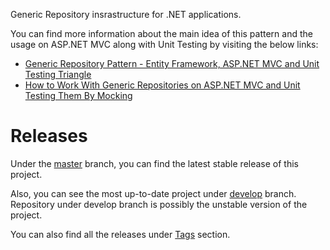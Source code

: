 Generic Repository insrastructure for .NET applications.

You can find more information about the main idea of this pattern and the usage on ASP.NET MVC along with Unit Testing by visiting the below links:

 - [Generic Repository Pattern - Entity Framework, ASP.NET MVC and Unit Testing Triangle][1]
 - [How to Work With Generic Repositories on ASP.NET MVC and Unit Testing Them By Mocking][2]

# Releases

Under the [master][3] branch, you can find the latest stable release of this project.

Also, you can see the most up-to-date project under [develop][4] branch. Repository under develop branch is possibly the unstable version of the project.

You can also find all the releases under [Tags][5] section.

  [1]: http://www.tugberkugurlu.com/archive/generic-repository-pattern-entity-framework-asp-net-mvc-and-unit-testing-triangle
  [2]: http://www.tugberkugurlu.com/archive/how-to-work-with-generic-repositories-on-asp-net-mvc-and-unit-testing-them-by-mocking
  [3]: https://github.com/tugberkugurlu/GenericRepository
  [4]: https://github.com/tugberkugurlu/GenericRepository/tree/develop
  [5]: https://github.com/tugberkugurlu/GenericRepository/tags